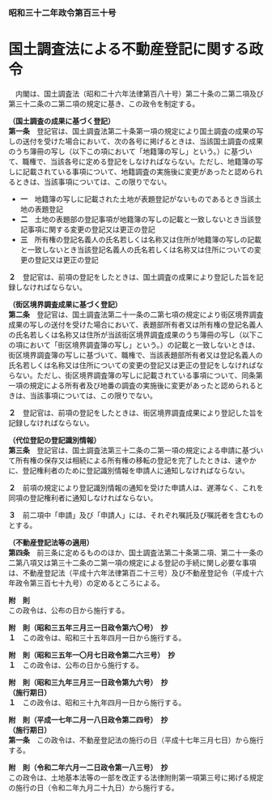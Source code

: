 ### 昭和三十二年政令第百三十号  
# 国土調査法による不動産登記に関する政令  
　内閣は、国土調査法（昭和二十六年法律第百八十号）第二十条の二第二項及び第三十二条の二第二項の規定に基き、この政令を制定する。  
  
**（国土調査の成果に基づく登記）**  
**第一条**　登記官は、国土調査法第二十条第一項の規定により国土調査の成果の写しの送付を受けた場合において、次の各号に掲げるときは、当該国土調査の成果のうち簿冊の写し（以下この項において「地籍簿の写し」という。）に基づいて、職権で、当該各号に定める登記をしなければならない。ただし、地籍簿の写しに記載されている事項について、地籍調査の実施後に変更があったと認められるときは、当該事項については、この限りでない。  
* **一**　地籍簿の写しに記載された土地が表題登記がないものであるとき当該土地の表題登記  
* **二**　土地の表題部の登記事項が地籍簿の写しの記載と一致しないとき当該登記事項に関する変更の登記又は更正の登記  
* **三**　所有権の登記名義人の氏名若しくは名称又は住所が地籍簿の写しの記載と一致しないとき当該登記名義人の氏名若しくは名称又は住所についての変更の登記又は更正の登記  
  
**２**　登記官は、前項の登記をしたときは、国土調査の成果により登記した旨を記録しなければならない。  
  
**（街区境界調査成果に基づく登記）**  
**第二条**　登記官は、国土調査法第二十一条の二第七項の規定により街区境界調査成果の写しの送付を受けた場合において、表題部所有者又は所有権の登記名義人の氏名若しくは名称又は住所が当該街区境界調査成果のうち簿冊の写し（以下この項において「街区境界調査簿の写し」という。）の記載と一致しないときは、街区境界調査簿の写しに基づいて、職権で、当該表題部所有者又は登記名義人の氏名若しくは名称又は住所についての変更の登記又は更正の登記をしなければならない。ただし、街区境界調査簿の写しに記載されている事項について、同条第一項の規定による所有者及び地番の調査の実施後に変更があったと認められるときは、当該事項については、この限りでない。  
  
**２**　登記官は、前項の登記をしたときは、街区境界調査成果により登記した旨を記録しなければならない。  
  
**（代位登記の登記識別情報）**  
**第三条**　登記官は、国土調査法第三十二条の二第一項の規定による申請に基づいて所有権の保存又は相続による所有権の移転の登記を完了したときは、速やかに、登記権利者のために登記識別情報を申請人に通知しなければならない。  
  
**２**　前項の規定により登記識別情報の通知を受けた申請人は、遅滞なく、これを同項の登記権利者に通知しなければならない。  
  
**３**　前二項中「申請」及び「申請人」には、それぞれ嘱託及び嘱託者を含むものとする。  
  
**（不動産登記法等の適用）**  
**第四条**　前三条に定めるもののほか、国土調査法第二十条第二項、第二十一条の二第八項又は第三十二条の二第一項の規定による登記の手続に関し必要な事項は、不動産登記法（平成十六年法律第百二十三号）及び不動産登記令（平成十六年政令第三百七十九号）の定めるところによる。  
  
**附　則**  
この政令は、公布の日から施行する。  
  
**附　則（昭和三五年三月三一日政令第六〇号）　抄**  
**１**　この政令は、昭和三十五年四月一日から施行する。  
  
**附　則（昭和三五年一〇月七日政令第二六三号）　抄**  
**１**　この政令は、公布の日から施行する。  
  
**附　則（昭和三九年三月三一日政令第九六号）　抄**  
**（施行期日）**  
**１**　この政令は、昭和三十九年四月一日から施行する。  
  
**附　則（平成一七年二月一八日政令第二四号）　抄**  
**（施行期日）**  
**第一条**　この政令は、不動産登記法の施行の日（平成十七年三月七日）から施行する。  
  
**附　則（令和二年六月一二日政令第一八三号）　抄**  
この政令は、土地基本法等の一部を改正する法律附則第一項第三号に掲げる規定の施行の日（令和二年九月二十九日）から施行する。  
  
